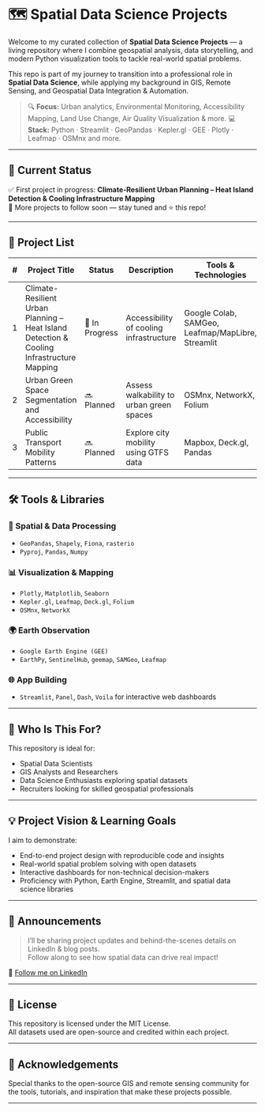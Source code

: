 # 🗺️ Spatial Data Science Projects

Welcome to my curated collection of **Spatial Data Science Projects** — a living repository where I combine geospatial analysis, data storytelling, and modern Python visualization tools to tackle real-world spatial problems.

This repo is part of my journey to transition into a professional role in **Spatial Data Science**, while applying my background in GIS, Remote Sensing, and Geospatial Data Integration & Automation.

> 🔍 **Focus:** Urban analytics, Environmental Monitoring, Accessibility Mapping, Land Use Change, Air Quality Visualization & more.
> 💻 **Stack:** Python · Streamlit · GeoPandas · Kepler.gl · GEE · Plotly · Leafmap · OSMnx and more.

---

## 🚧 Current Status

✅ First project in progress: **Climate-Resilient Urban Planning – Heat Island Detection & Cooling Infrastructure Mapping**  
🚀 More projects to follow soon — stay tuned and ⭐ this repo!

---

## 📂 Project List

| # | Project Title | Status | Description | Tools & Technologies |
|---|-------------------------------|--------|------------------------|------------------------|
| 1 | Climate-Resilient Urban Planning – Heat Island Detection & Cooling Infrastructure Mapping | 🔄 In Progress | Accessibility of cooling infrastructure | Google Colab, SAMGeo, Leafmap/MapLibre, Streamlit |
| 2 | Urban Green Space Segmentation and Accessibility | 🔜 Planned | Assess walkability to urban green spaces | OSMnx, NetworkX, Folium |
| 3 | Public Transport Mobility Patterns | 🔜 Planned | Explore city mobility using GTFS data | Mapbox, Deck.gl, Pandas |

---

## 🛠️ Tools & Libraries

### 📍 Spatial & Data Processing
- `GeoPandas`, `Shapely`, `Fiona`, `rasterio`
- `Pyproj`, `Pandas`, `Numpy`

### 📊 Visualization & Mapping
- `Plotly`, `Matplotlib`, `Seaborn`
- `Kepler.gl`, `Leafmap`, `Deck.gl`, `Folium`
- `OSMnx`, `NetworkX`

### 🌍 Earth Observation
- `Google Earth Engine (GEE)`
- `EarthPy`, `SentinelHub`, `geemap`, `SAMGeo`, `Leafmap`

### 🌐 App Building
- `Streamlit`, `Panel`, `Dash`, `Voila` for interactive web dashboards
---

## 🧠 Who Is This For?

This repository is ideal for:
- Spatial Data Scientists
- GIS Analysts and Researchers
- Data Science Enthusiasts exploring spatial datasets
- Recruiters looking for skilled geospatial professionals

---

## 💡 Project Vision & Learning Goals

I aim to demonstrate:
- End-to-end project design with reproducible code and insights
- Real-world spatial problem solving with open datasets
- Interactive dashboards for non-technical decision-makers
- Proficiency with Python, Earth Engine, Streamlit, and spatial data science libraries

---

## 📢 Announcements

> I’ll be sharing project updates and behind-the-scenes details on LinkedIn & blog posts.  
Follow along to see how spatial data can drive real impact!

📌 [Follow me on LinkedIn](https://www.linkedin.com/in/prachi-sarode)  

---

## 📜 License

This repository is licensed under the MIT License.  
All datasets used are open-source and credited within each project.

---

## 🙌 Acknowledgements

Special thanks to the open-source GIS and remote sensing community for the tools, tutorials, and inspiration that make these projects possible.

---
